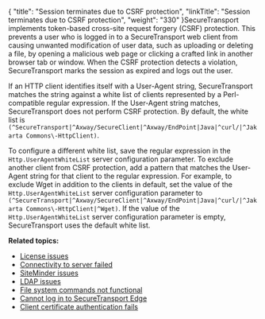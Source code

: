 {
    "title": "Session terminates due to CSRF protection",
    "linkTitle": "Session terminates due to CSRF protection",
    "weight": "330"
}<span class="mc-variable axway_variables.Component_Short_Name variable">SecureTransport</span> implements token-based cross-site request forgery (CSRF) protection. This prevents a user who is logged in to a <span class="mc-variable axway_variables.Component_Short_Name variable">SecureTransport</span> web client from
causing unwanted modification of user data,
such as uploading or deleting a file, by opening a malicious web page or clicking a crafted link in another
browser tab or window. When the CSRF protection detects a violation, <span class="mc-variable axway_variables.Component_Short_Name variable">SecureTransport</span> marks the session as expired and logs out the user.

If an HTTP client identifies itself with a User-Agent string, <span class="mc-variable axway_variables.Component_Short_Name variable">SecureTransport</span> matches the string against a white list of clients represented by a Perl-compatible regular expression. If the User-Agent string matches, <span class="mc-variable axway_variables.Component_Short_Name variable">SecureTransport</span> does not perform CSRF protection. By default, the white list is `(^SecureTransport|^Axway/SecureClient|^Axway/EndPoint|Java|^curl/|^Jakarta Commons\-HttpClient)`.

To configure a different white list, save the regular expression in the `Http.UserAgentWhiteList` server configuration parameter. To exclude another client from CSRF protection, add a pattern that matches the User-Agent string for that client to the regular expression. For example, to exclude Wget in addition to the clients in default, set the value of the `Http.UserAgentWhiteList` server configuration parameter to `(^SecureTransport|^Axway/SecureClient|^Axway/EndPoint|Java|^curl/|^Jakarta Commons\-HttpClient|^Wget)`. If the value of the `Http.UserAgentWhiteList` server configuration parameter is empty, <span class="mc-variable axway_variables.Component_Short_Name variable">SecureTransport</span> uses the default white list.

**Related topics:**

-   <a href="../t_st_license_issues" class="MCXref xref">License issues</a>
-   <a href="../t_st_connectivity_to_server_failed" class="MCXref xref">Connectivity to server failed</a>
-   <a href="../t_st_siteminder_issues" class="MCXref xref">SiteMinder issues</a>
-   <a href="../c_st_ldap_issues" class="MCXref xref">LDAP issues</a>
-   <a href="../c_st_file_system_commands_not_functional" class="MCXref xref">File system commands not functional</a>
-   <a href="../c_st_cannot_log_edge" class="MCXref xref">Cannot log in to SecureTransport Edge</a>
-   <a href="../c_st_client_certificate_authentication_fails" class="MCXref xref">Client certificate authentication fails</a>
